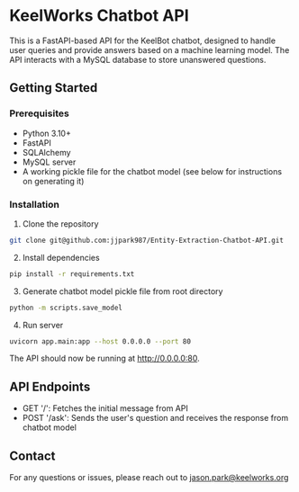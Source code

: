 # KeelWorks Chatbot API

This is a FastAPI-based API for the KeelBot chatbot, designed to handle user queries and provide answers based on a machine learning model. The API interacts with a MySQL database to store unanswered questions.

## Getting Started

### Prerequisites

- Python 3.10+
- FastAPI
- SQLAlchemy
- MySQL server
- A working pickle file for the chatbot model (see below for instructions on generating it)

### Installation

1. Clone the repository

```zsh
git clone git@github.com:jjpark987/Entity-Extraction-Chatbot-API.git
```

2. Install dependencies

```zsh
pip install -r requirements.txt
```

3. Generate chatbot model pickle file from root directory

```zsh
python -m scripts.save_model
```

4. Run server

```zsh
uvicorn app.main:app --host 0.0.0.0 --port 80
```

The API should now be running at http://0.0.0.0:80.

## API Endpoints

- GET '/': Fetches the initial message from API
- POST '/ask': Sends the user's question and receives the response from chatbot model

## Contact

For any questions or issues, please reach out to jason.park@keelworks.org
